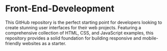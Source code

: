 # Front-End-Develeopment
This GitHub repository is the perfect starting point for developers looking to create stunning user interfaces for their web projects. Featuring a comprehensive collection of HTML, CSS, and JavaScript examples, this repository provides a solid foundation for building responsive and mobile-friendly websites as a starter.

